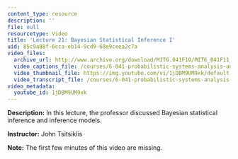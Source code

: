 ```yaml
---
content_type: resource
description: ''
file: null
resourcetype: Video
title: 'Lecture 21: Bayesian Statistical Inference I'
uid: 85c9a88f-6cca-eb14-9cd9-68e9ceea2c7a
video_files:
  archive_url: http://www.archive.org/download/MIT6.041F10/MIT6_041F11_lec21_300k.mp4
  video_captions_file: /courses/6-041-probabilistic-systems-analysis-and-applied-probability-fall-2010/46da123444da528b9ab12e80d063586c_1jDBM9UM9xk.vtt
  video_thumbnail_file: https://img.youtube.com/vi/1jDBM9UM9xk/default.jpg
  video_transcript_file: /courses/6-041-probabilistic-systems-analysis-and-applied-probability-fall-2010/faf10a91f28f064cb73e8d53b7bf5b90_1jDBM9UM9xk.pdf
video_metadata:
  youtube_id: 1jDBM9UM9xk
---
```


**Description:** In this lecture, the professor discussed Bayesian statistical inference and inference models.

**Instructor:** John Tsitsiklis

**Note:** The first few minutes of this video are missing.